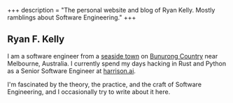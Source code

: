 +++
description = "The personal website and blog of Ryan Kelly. Mostly ramblings about Software Engineering."
+++

## Ryan F. Kelly

I am a software engineer from a <a href="http://en.wikipedia.org/wiki/Inverloch,_Victoria">seaside town</a> on <a href="https://www.bunuronglc.org/">Bunurong Country</a> near Melbourne, Australia.
I currently spend my days hacking in Rust and Python as a Senior Software Engineer at <a href="https://harrison.ai/">harrison.ai</a>.

I'm fascinated by  the theory, the practice, and the craft of Software Engineering, and I occasionally try to write about it here. 
